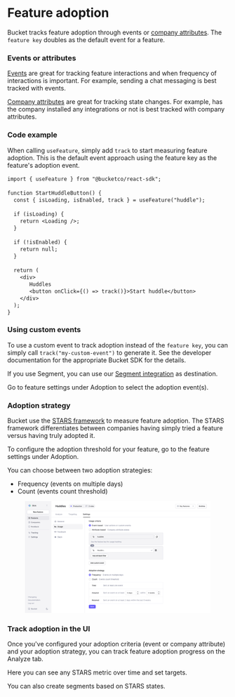 # Feature adoption

Bucket tracks feature adoption through events or [company attributes](../../introduction/data-model/company/attribute.md). The `feature key` doubles as the default event for a feature.

### Events or attributes

[Events](../../introduction/data-model/event/) are great for tracking feature interactions and when frequency of interactions is important. For example, sending a chat messaging is best tracked with events.

[Company attributes](../../introduction/data-model/company/attribute.md) are great for tracking state changes. For example, has the company installed any integrations or not is best tracked with company attributes.

### Code example

When calling `useFeature`, simply add `track` to start measuring feature adoption. This is the default event approach using the feature key as the feature's adoption event.

```tsx
import { useFeature } from "@bucketco/react-sdk";

function StartHuddleButton() {
  const { isLoading, isEnabled, track } = useFeature("huddle");

  if (isLoading) {
    return <Loading />;
  }

  if (!isEnabled) {
    return null;
  }

  return (
    <div>
       Huddles
       <button onClick={() => track()}>Start huddle</button> 
    </div>
  );
}
```

### Using custom events

To use a custom event to track adoption instead of the `feature key`, you can simply call `track("my-custom-event")` to generate it. See the developer documentation for the appropriate Bucket SDK for the details.

If you use Segment, you can use our [Segment integration](../../integrations/segment.md) as destination.

Go to feature settings under Adoption to select the adoption event(s).

### Adoption strategy

Bucket use the [STARS framework](stars-framework.md) to measure feature adoption. The STARS framework differentiates between companies having simply tried a feature versus having truly adopted it.

To configure the adoption threshold for your feature, go to the feature settings under Adoption.

You can choose between two adoption strategies:

* Frequency (events on multiple days)
* Count (events count threshold)

<figure><img src="../../.gitbook/assets/Feature usage configuration-v2-min.png" alt=""><figcaption></figcaption></figure>

### Track adoption in the UI

Once you've configured your adoption criteria (event or company attribute) and your adoption strategy, you can track feature adoption progress on the Analyze tab.

Here you can see any STARS metric over time and set targets.

You can also create segments based on STARS states.

<figure><img src="../../.gitbook/assets/CleanShot 2024-11-22 at 8 .31.17@2x.png" alt=""><figcaption></figcaption></figure>

